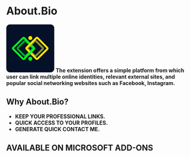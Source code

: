 # About.Bio
<img src="logo.png" />
<b>The extension offers a simple platform from which user can link multiple online identities, relevant external sites, and popular social networking websites such as Facebook, Instagram.<b>

## Why About.Bio?
- KEEP YOUR PROFESSIONAL LINKS.
- QUICK ACCESS TO YOUR PROFILES.
- GENERATE QUICK CONTACT ME.

## AVAILABLE ON MICROSOFT ADD-ONS
